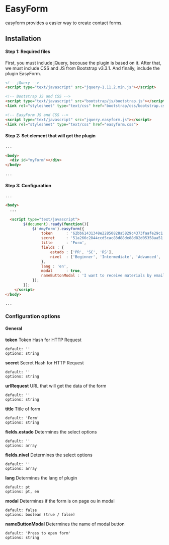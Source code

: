 # EasyForm

easyform provides a easier way to create contact forms.


## Installation

#### Step 1: Required files

First, you must include jQuery, becouse the plugin is based on it. After that, we must include CSS and JS from Bootstrap v3.3.1. And finally, include the plugin EasyForm.

```html
<!-- jQuery -->
<script type="text/javascript" src="jquery-1.11.2.min.js"></script>

<!-- Bootstrap JS and CSS -->
<script type="text/javascript" src="bootstrap/js/bootstrap.js"></script>
<link rel="stylesheet" type="text/css" href="bootstrap/css/bootstrap.css">

<!-- EasyForm JS and CSS -->
<script type="text/javascript" src="jquery.easyform.js"></script>
<link rel="stylesheet" type="text/css" href="easyform.css">
```

#### Step 2: Set element that will get the plugin

```html
...

<body>
  <div id="myForm"></div>
</body>

...
```

#### Step 3: Configuration

```html
...

<body>
  ...
  
  <script type="text/javascript">
		$(document).ready(function(){
			$('#myForm').easyform({
				token      : '62bb61431348e22850828a5829c4373faafe29c1',
				secret     : '51a266c2844ccd5cac83d88de88d82d05358aa51',
				title      : 'Form',
				fields : {
					estado : ['PR', 'SC', 'RS'],
					nivel  : ['Beginner', 'Intermediate', 'Advanced', 'Ninja']
				},
				lang : 'en',
				modal      : true,
				nameButtonModal : 'I want to receive materials by email'
			});
		});
	</script>
</body>

...
```

### Configuration options

#### General

**token**
Token Hash for HTTP Request
```
default: ''
options: string
```

**secret**
Secret Hash for HTTP Request
```
default: ''
options: string
```

**urlRequest**
URL that will get the data of the form
```
default: ''
options: string
```

**title**
Title of form
```
default: 'Form'
options: string
```

**fields.estado**
Determines the select options
```
default: ''
options: array
```

**fields.nivel**
Determines the select options
```
default: ''
options: array
```

**lang**
Determines the lang of plugin
```
default: pt
options: pt, en
```

**modal**
Determines if the form is on page ou in modal
```
default: false
options: boolean (true / false)
```

**nameButtonModal**
Determines the name of modal button
```
default: 'Press to open form'
options: string
```
